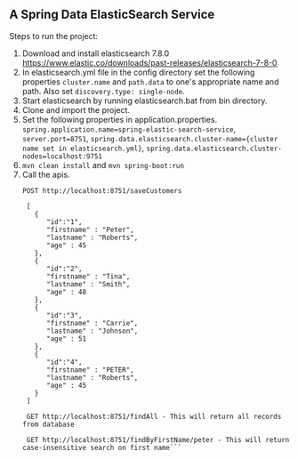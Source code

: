 ## A Spring Data ElasticSearch Service

Steps to run the project:
1.  Download and install elasticsearch 7.8.0 https://www.elastic.co/downloads/past-releases/elasticsearch-7-8-0
2.  In elasticsearch.yml file in the config directory set the following properties `cluster.name` and `path.data` to one's appropriate name and path. Also set `discovery.type: single-node`.
3.  Start elasticsearch by running elasticsearch.bat from bin directory.
4.  Clone and import the project.
5.  Set the following properties in application.properties. `spring.application.name=spring-elastic-search-service`, `server.port=8751`, `spring.data.elasticsearch.cluster-name={cluster name set in elasticsearch.yml}`, `spring.data.elasticsearch.cluster-nodes=localhost:9751`
6.  `mvn clean install` and `mvn spring-boot:run`
7.  Call the apis.
    ```
    POST http://localhost:8751/saveCustomers
     
     [
       {
     	  "id":"1",
     	  "firstname" : "Peter",
     	  "lastname" : "Roberts",
     	  "age" : 45
       },
       {
     	  "id":"2",
     	  "firstname" : "Tina",
     	  "lastname" : "Smith",
     	  "age" : 48
       },
       {
     	  "id":"3",
     	  "firstname" : "Carrie",
     	  "lastname" : "Johnson",
     	  "age" : 51
       },
       {
     	  "id":"4",
     	  "firstname" : "PETER",
     	  "lastname" : "Roberts",
     	  "age" : 45
       }
     ]
     
     GET http://localhost:8751/findAll - This will return all records from database
     
     GET http://localhost:8751/findByFirstName/peter - This will return case-insensitive search on first name```